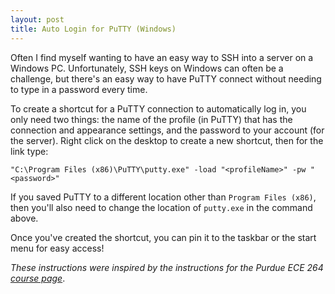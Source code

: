 ```yaml
---
layout: post
title: Auto Login for PuTTY (Windows)
---
```


Often I find myself wanting to have an easy way to SSH into a server on a Windows PC. Unfortunately, SSH keys on Windows can often be a challenge, but there's an easy way to have PuTTY connect without needing to type in a password every time.

To create a shortcut for a PuTTY connection to automatically log in, you only need two things: the name of the profile (in PuTTY) that has the connection and appearance settings, and the password to your account (for the server). Right click on the desktop to create a new shortcut, then for the link type:

```
"C:\Program Files (x86)\PuTTY\putty.exe" -load "<profileName>" -pw "<password>"
```

If you saved PuTTY to a different location other than `Program Files (x86)`, then you'll also need to change the location of `putty.exe` in the command above.

Once you've created the shortcut, you can pin it to the taskbar or the start menu for easy access!

_These instructions were inspired by the instructions for the Purdue ECE 264 [course page](https://engineering.purdue.edu/ece264/16au/setup)_.